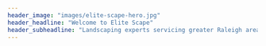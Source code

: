 ```yaml
---
header_image: "images/elite-scape-hero.jpg"
header_headline: "Welcome to Elite Scape"
header_subheadline: "Landscaping experts servicing greater Raleigh area"
---
```

